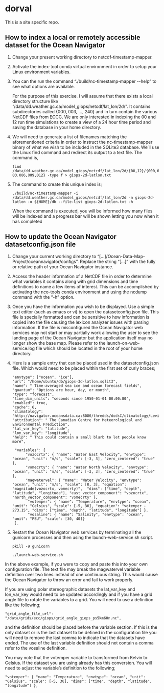 # dorval
This is a site specific repo.

## How to index a local or remotely accessible dataset for the Ocean Navigator
 1. Change your present working directory to netcdf-timestamp-mapper.
 
 2. Activate the index-tool conda virtual environment in order to setup your Linux environment variables.
 
 3. You can the run the command “./build/nc-timestamp-mapper --help” to see what options are available.
 
    For the purpose of this exercise. I will assume that there exists a local directory structure like “/data/dd.weather.gc.ca/model_giops/netcdf/lat_lon/2d/”. It contains subdirectories called {000, 003, …, 240} and in turn contain the various NetCDF files from ECCC.  We are only interested in indexing the 00 and 12 run time simulations to create a view of a 24 hour time period and saving the database in your home directory.
 4. We will need to generate a list of filenames matching the aforementioned criteria in order to instruct the nc-timestamp-mapper binary of what we wish to be included in the SQLite3 database. We’ll use the Linux find command and redirect its output to a text file. The command is,
 
    ```find /data/dd.weather.gc.ca/model_giops/netcdf/lat_lon/2d/{00,12}/{000,003,006,009,012} -type f > giops-2d-latlon.txt```
   
 5. The command to create this unique index is;
 
    ```./build/nc-timestamp-mapper -i /data/dd.weather.gc.ca/model_giops/netcdf/lat_lon/2d -n giops-2d-latlon -o ${HOME}/db --file-list giops-2d-latlon.txt -h```
  
    When the command is executed, you will be informed how many files will be indexed and a progress bar will be shown letting you now when it has completed

## How to update the Ocean Navigator datasetconfig.json file
 1. Change your current working directory to “[…]/Ocean-Data-Map-Project/oceannavigator/configs”. Replace the string “[…]” with the fully or relative path of your Ocean Navigator instance.
 
 2. Access the header information of a NetCDF file in order to determine what variables it contains along with grid dimensions and time definitions to name a few items of interest. This can be accomplished by activating the nco-tools conda environment and using the ncdump command with the “-h” option.
 
 3. Once you have the information you wish to be displayed. Use a simple text editor (such as emacs or vi) to open the datasetconfig.json file. This file is specially formatted and can be sensitive to how information is copied into the file causing the lexicon analyzer issues with parsing information. If the file is misconfigured the Ocean Navigator web services may not start or may partially work allowing the user to see the landing page of the Ocean Navigator but the application itself may no longer show the base map. Please refer to the launch-on-web-service.log file which should be located in the root of your home directory.
 
 4. Here is a sample entry that can be placed used in the datasetconfig.json file. Which would need to be placed within the first set of curly braces;

    ```"giops-3d-latlon": {
    "envtype": ["ocean", "ice"],
    "url": "/home/ubuntu/db/giops-3d-latlon.sqlit3",
    "name": " Time-averaged sea ice and ocean forecast fields",
    "quantum": "Options are hour, day, or month",
    "type": "forecast",
    "time_dim_units": "seconds since 1950-01-01 00:00:00",
    "enabled": true,
    "cache": 6,
    "climatology": "http://navigator.oceansdata.ca:8080/thredds/dodsC/climatology/Levitus98_PHC21/aggregated.ncml",
    "attribution": " The Canadian Centre for Meteorological and Environmental Prediction",
    "lat_var_key": "latitude",
    "lon_var_key": "longitude",
    "help": " This could contain a small blurb to let people know more",

     "variables": {
          "vozocrtx": { "name": "Water East Velocity", "envtype": "ocean", "unit": "m/s", "scale": [-3, 3], "zero_centered": "true" },
          "vomecrty": { "name": "Water North Velocity", "envtype": "ocean", "unit": "m/s", "scale": [-3, 3], "zero_centered": "true" },
          "magwatervel": { "name": "Water Velocity", "envtype": "ocean", "unit": "m/s", "scale": [0, 3], "equation": "magnitude(vozocrtx, vomecrty)",  "dims": ["time", "depth", "latitude", "longitude"], "east_vector_component": "vozocrtx", "north_vector_component": "vomecrty" },
           "votemper": { "name": "Temperature", "envtype": "ocean", "unit": "Celsius", "scale": [-5, 30], "equation": "votemper - 273.15", "dims": ["time", "depth", "latitude", "longitude"] },
           "vosaline": { "name": "Salinity", "envtype": "ocean", "unit": "PSU", "scale": [30, 40]}
     },
     ```    

 5. Restart the Ocean Navigator web services by terminating all the gunicorn processes and then using the launch-web-service.sh script.
 
     ```pkill -9 gunicorn```
     
     ```./launch-web-service.sh```
       
 In the above example, if you were to copy and paste this into your own configuration file. The text file may break the magwatervel variable definition over two lines instead of one continuous string. This would cause the Ocean Navigator to throw an error and fail to work properly.

 If you are using polar stereographic datasets the lat_var_key and lon_var_key would need to be updated accordingly and if you have a grid angle file to rotate the variables to a grid. You will need to use a definition like the following;

 ```"grid_angle_file_url": "/data/grids/ecc/giops/grid_angle_giops_ps5km60n.nc",```

 and the definition should be placed before the variable section. If this is the only dataset or is the last dataset to be defined in the configuration file you will need to remove the last comma to indicate that the datasets have ended. The use of the last variable definition should not contain a comma refer to the vosaline definition.

 You may note that the votemper variable to transformed from Kelvin to Celsius. If the dataset you are using already has this conversion. You will need to adjust the variable’s definition to the following;

 ```"votemper": { "name": "Temperature", "envtype": "ocean", "unit": "Celsius", "scale": [-5, 30], "dims": ["time", "depth", "latitude", "longitude"] },```
